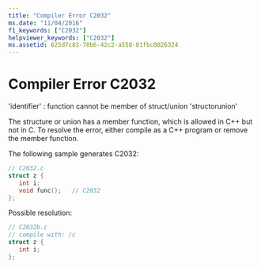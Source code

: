 ```yaml
---
title: "Compiler Error C2032"
ms.date: "11/04/2016"
f1_keywords: ["C2032"]
helpviewer_keywords: ["C2032"]
ms.assetid: 625d7c83-70b6-42c2-a558-81fbc0026324
---
```

# Compiler Error C2032

'identifier' : function cannot be member of struct/union 'structorunion'

The structure or union has a member function, which is allowed in C++ but not in C. To resolve the error, either compile as a C++ program or remove the member function.

The following sample generates C2032:

```c
// C2032.c
struct z {
   int i;
   void func();   // C2032
};
```

Possible resolution:

```c
// C2032b.c
// compile with: /c
struct z {
   int i;
};
```
